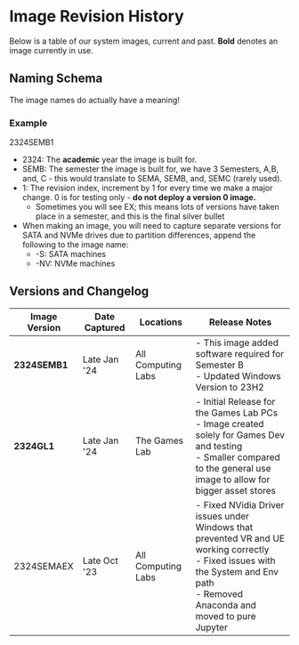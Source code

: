 # Image Revision History

Below is a table of our system images, current and past. **Bold** denotes an image currently in use.

## Naming Schema
The image names do actually have a meaning!

### Example
2324SEMB1
* 2324: The **academic** year the image is built for.
* SEMB: The semester the image is built for, we have 3 Semesters, A,B, and, C - this would translate to SEMA, SEMB, and, SEMC (rarely used).
* 1: The revision index, increment by 1 for every time we make a major change. 0 is for testing only - **do not deploy a version 0 image.** 
  * Sometimes you will see EX; this means lots of versions have taken place in a semester, and this is the final silver bullet
* When making an image, you will need to capture separate versions for SATA and NVMe drives due to partition differences, append the following to the image name:
  * -S: SATA machines
  * -NV: NVMe machines

## Versions and Changelog
| Image Version | Date Captured | Locations          | Release Notes                                                                                                                                                                          |
|---------------|---------------|--------------------|----------------------------------------------------------------------------------------------------------------------------------------------------------------------------------------|
| **2324SEMB1** | Late Jan '24  | All Computing Labs | - This image added software required for Semester B<br/>- Updated Windows Version to 23H2                                                                                              |
| **2324GL1**   | Late Jan '24  | The Games Lab      | - Initial Release for the Games Lab PCs<br/>- Image created solely for Games Dev and testing<br/>- Smaller compared to the general use image to allow for bigger asset stores          |
| 2324SEMAEX    | Late Oct '23  | All Computing Labs | - Fixed NVidia Driver issues under Windows that prevented VR and UE working correctly<br/>- Fixed issues with the System and Env path<br/>- Removed Anaconda and moved to pure Jupyter |
